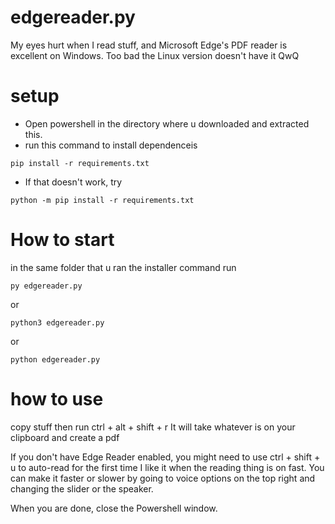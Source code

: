 # edgereader.py
My eyes hurt when I read stuff, and Microsoft Edge's PDF reader is excellent on Windows. Too bad the Linux version doesn't have it QwQ




# setup

- Open powershell in the directory where u downloaded and extracted this.
- run this command to install dependenceis
```
pip install -r requirements.txt
```
- If that doesn't work, try
```
python -m pip install -r requirements.txt
```




# How to start
in the same folder that u ran the installer command run
```
py edgereader.py
```
or 
```
python3 edgereader.py
```
or 
```
python edgereader.py
```


# how to use


copy stuff
then run ctrl + alt + shift + r 
It will take whatever is on your clipboard and create a pdf 

If you don't have Edge Reader enabled, you might need to use ctrl + shift + u to auto-read for the first time
I like it when the reading thing is on fast.
You can make it faster or slower by going to voice options on the top right and changing the slider or the speaker.

When you are done, close the Powershell window.


